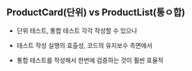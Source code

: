 ## ProductCard(단위) vs ProductList(통ㅇ합)

- 단위 테스트, 통합 테스트 각각 작성할 수 있으나

- 테스트 작성 실행의 효츌성, 코드의 유지보수 측면에서

- 통합 테스트를 작성해서 한번에 검증하는 것이 훨씬 효율적
